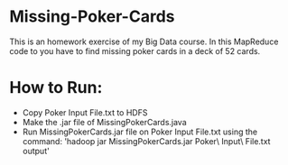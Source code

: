 # Missing-Poker-Cards
This is an homework exercise of my Big Data course. In this MapReduce code to you have to find missing poker cards in a deck of 52 cards.

# How to Run:
* Copy Poker Input File.txt to HDFS
* Make the .jar file of MissingPokerCards.java
* Run MissingPokerCards.jar file on Poker Input File.txt using the command:
'hadoop jar MissingPokerCards.jar Poker\ Input\ File.txt output'


